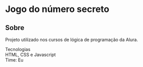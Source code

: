 <h1>Jogo do número secreto</h1>
<h2> Sobre</h2>
<p>Projeto utilizado nos cursos de lógica de programação da Alura.</p>
Tecnologias
<div>
HTML, CSS e Javascript
</div>
Time: Eu
